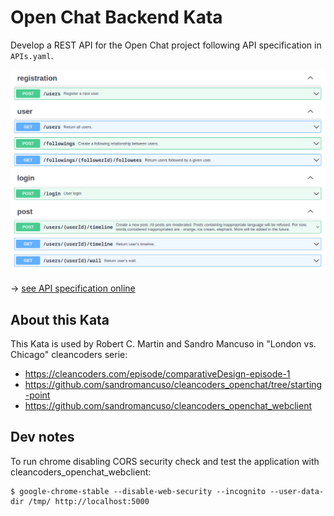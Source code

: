 # Open Chat Backend Kata

Develop a REST API for the Open Chat project following API specification in `APIs.yaml`.

![](APIs.png)

-> [see API specification online](https://editor.swagger.io/?url=https://raw.githubusercontent.com/qmates-tech/openchat-kata/master/APIs.yaml)


## About this Kata

This Kata is used by Robert C. Martin and Sandro Mancuso in "London vs. Chicago" cleancoders serie:

* https://cleancoders.com/episode/comparativeDesign-episode-1
* https://github.com/sandromancuso/cleancoders_openchat/tree/starting-point
* https://github.com/sandromancuso/cleancoders_openchat_webclient

## Dev notes

To run chrome disabling CORS security check and test the application with cleancoders_openchat_webclient:

```
$ google-chrome-stable --disable-web-security --incognito --user-data-dir /tmp/ http://localhost:5000
```
